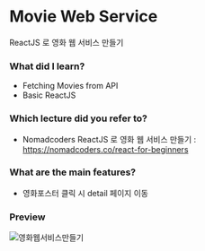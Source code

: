 # Movie Web Service

ReactJS 로 영화 웹 서비스 만들기

### What did I learn?

- Fetching Movies from API
- Basic ReactJS

### Which lecture did you refer to?

- Nomadcoders ReactJS 로 영화 웹 서비스 만들기 : https://nomadcoders.co/react-for-beginners

### What are the main features?

- 영화포스터 클릭 시 detail 페이지 이동

### Preview
![영화웹서비스만들기](https://github.com/minsooyun/movie-app-master/assets/147911827/67449d19-670b-4f8f-9613-0c7fe2f28fdd)
